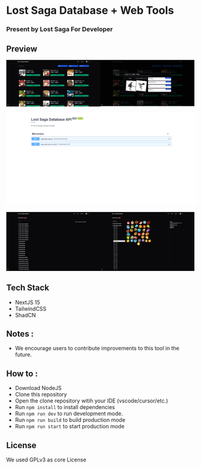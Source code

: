 # Lost Saga Database + Web Tools
### Present by Lost Saga For Developer

## Preview

<a href="#" target="blank"><img align="left" width="250" src="./preview/Screenshot 2024-12-05 155223.png" /></a>

<a href="#" target="blank"><img width="250" src="./preview/Screenshot 2024-12-05 155317.png" /></a>

<a href="#" target="blank"><img  src="./preview/Screenshot 2024-12-05 225906.png" /></a>

<a href="#" target="blank"><img align="left" width="250" src="./preview/screencapture-localhost-3000-tools-iconbrowser-2024-12-07-08_34_37.png" /></a>

<a href="#" target="blank"><img width="250" src="./preview/screencapture-localhost-3000-tools-iconbrowser-2024-12-07-09_11_24.png" /></a>

## Tech Stack
- NextJS 15
- TailwindCSS
- ShadCN

## Notes : 
- We encourage users to contribute improvements to this tool in the future.

## How to :
- Download NodeJS
- Clone this repository
- Open the clone repository witih your IDE (vscode/cursor/etc.)
- Run `npm install` to install dependencies
- Run `npm run dev` to run development mode.
- Run `npm run build` to build production mode
- Run `npm run start` to start production mode


## License
We used GPLv3 as core License